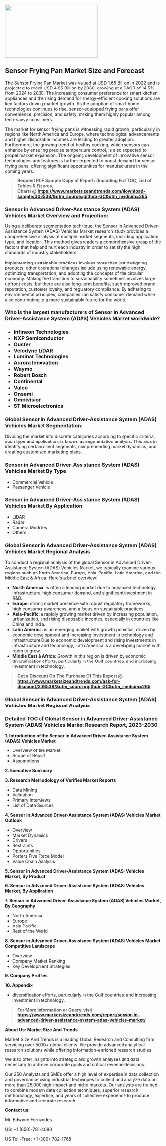 <p><img class="alignnone size-medium wp-image-20088" src="https://ffe5etoiles.com/wp-content/uploads/2024/12/MST1-300x171.png" alt="" width="300" height="171" /></p><h2>Sensor Frying Pan Market Size and Forecast</h2><p>The Sensor Frying Pan Market was valued at USD 1.65 Billion in 2022 and is projected to reach USD 4.85 Billion by 2030, growing at a CAGR of 14.5% from 2024 to 2030. The increasing consumer preference for smart kitchen appliances and the rising demand for energy-efficient cooking solutions are key factors driving market growth. As the adoption of smart home technologies continues to rise, sensor-equipped frying pans offer convenience, precision, and safety, making them highly popular among tech-savvy consumers.</p><p>The market for sensor frying pans is witnessing rapid growth, particularly in regions like North America and Europe, where technological advancements and higher disposable incomes are leading to greater adoption. Furthermore, the growing trend of healthy cooking, which sensors can enhance by ensuring precise temperature control, is also expected to propel market expansion. The ongoing development of innovative sensor technologies and features is further expected to boost demand for sensor frying pans, offering significant opportunities for manufacturers in the coming years.</p></p><blockquote id="" class=""><strong>Request PDF Sample Copy of Report: (Including Full TOC, List of Tables &amp; Figures, Chart)&nbsp;@&nbsp;<strong><a href="https://www.marketsizeandtrends.com/download-sample/306538/&utm_source=github-GC&utm_medium=265" target="_blank">https://www.marketsizeandtrends.com/download-sample/306538/&utm_source=github-GC&utm_medium=265</a></strong></strong></blockquote><h3 id="" class="">Sensor in Advanced Driver-Assistance System (ADAS) Vehicles Market&nbsp;Overview and Projection:</h3><p id="" class="">Using a deliberate segmentation technique, the Sensor in Advanced Driver-Assistance System (ADAS) Vehicles Market research study provides a comprehensive analysis of multiple market segments, including application, type, and location. This method gives readers a comprehensive grasp of the factors that help and hurt each industry in order to satisfy the high standards of industry stakeholders. <br /> <br />Implementing sustainable practices involves more than just designing products; other operational changes include using renewable energy, optimizing transportation, and adopting the concepts of the circular economy. Making the transition to sustainability sometimes involves large upfront costs, but there are also long-term benefits, such improved brand reputation, customer loyalty, and regulatory compliance. By adhering to environmental principles, companies can satisfy consumer demand while also contributing to a more sustainable future for the world.</p><h3 id="" class="">Who is the largest manufacturers of&nbsp;Sensor in Advanced Driver-Assistance System (ADAS) Vehicles Market worldwide?</h3><h3 class=""><p><ul><li>Infineon Technologies </li><li> NXP Semiconductor </li><li> Ouster </li><li> Velodyne LiDAR </li><li> Luminar Technologies </li><li> Aurora Innovation </li><li> Waymo </li><li> Robert Bosch </li><li> Continental </li><li> Valeo </li><li> Onsemi </li><li> Omnivision </li><li> ST Microelectronics</li></ul></p></h3><h3 id="" class="">Global&nbsp;Sensor in Advanced Driver-Assistance System (ADAS) Vehicles Market Segmentation:</h3><p id="" class="">Dividing the market into discrete categories according to specific criteria, such type and application, is known as segmentation analysis. This aids in identifying certain client segments, comprehending market dynamics, and creating customized marketing plans.</p><h3 id="" class="">Sensor in Advanced Driver-Assistance System (ADAS) Vehicles Market&nbsp;By Type</h3><p><p><ul><li>Commercial Vehicle</li><li> Passenger Vehicle</p></li></ul></p></p><h3 id="" class="">Sensor in Advanced Driver-Assistance System (ADAS) Vehicles Market&nbsp;By Application</h3><p class=""><p><ul><li>LiDAR</li><li> Radar</li><li> Camera Modules</li><li> Others</li></ul></p></p><h3 id="" class="">Global Sensor in Advanced Driver-Assistance System (ADAS) Vehicles Market Regional Analysis</h3><p id="" class="">To conduct a regional analysis of the global Sensor in Advanced Driver-Assistance System (ADAS) Vehicles Market, we typically examine various regions such as North America, Europe, Asia-Pacific, Latin America, and the Middle East &amp; Africa. Here's a brief overview:</p><ul><li><strong>North America</strong>: is often a leading market due to advanced technology infrastructure, high consumer demand, and significant investment in R&amp;D.</li><li><strong>Europe</strong>: strong market presence with robust regulatory frameworks, high consumer awareness, and a focus on sustainable practices.</li><li><strong>Asia-Pacific</strong>: a rapidly growing market driven by increasing population, urbanization, and rising disposable incomes, especially in countries like China and India.</li><li><strong>Latin America</strong>: is an emerging market with growth potential, driven by economic development and increasing investment in technology and infrastructure.Due to economic development and rising investments in infrastructure and technology, Latin America is a developing market with room to grow.</li><li><strong>Middle East &amp; Africa</strong>: Growth in this region is driven by economic diversification efforts, particularly in the Gulf countries, and increasing investment in technology.</li></ul><blockquote id="" class=""><strong>Get a Discount On The Purchase Of This Report @ <strong><a href="https://www.marketsizeandtrends.com/ask-for-discount/306538/&utm_source=github-GC&utm_medium=265" target="_blank">https://www.marketsizeandtrends.com/ask-for-discount/306538/&utm_source=github-GC&utm_medium=265</a></strong></strong></blockquote><h3 id="" class="">Global Sensor in Advanced Driver-Assistance System (ADAS) Vehicles Market Regional Analysis</h3><h3 id="" class="">Detailed TOC of Global Sensor in Advanced Driver-Assistance System (ADAS) Vehicles Market Research Report, 2023-2030</h3><p id="" class=""><strong>1. Introduction of the Sensor in Advanced Driver-Assistance System (ADAS) Vehicles Market</strong></p><ul><li>Overview of the Market</li><li>Scope of Report</li><li>Assumptions</li></ul><p id="" class=""><strong>2. Executive Summary</strong></p><p id="" class=""><strong>3. Research Methodology of Verified Market Reports</strong></p><ul><li>Data Mining</li><li>Validation</li><li>Primary Interviews</li><li>List of Data Sources</li></ul><p id="" class=""><strong>4. Sensor in Advanced Driver-Assistance System (ADAS) Vehicles Market Outlook</strong></p><ul><li>Overview</li><li>Market Dynamics</li><li>Drivers</li><li>Restraints</li><li>Opportunities</li><li>Porters Five Force Model</li><li>Value Chain Analysis</li></ul><p id="" class=""><strong>5. Sensor in Advanced Driver-Assistance System (ADAS) Vehicles Market, By Product</strong></p><p id="" class=""><strong>6. Sensor in Advanced Driver-Assistance System (ADAS) Vehicles Market, By Application</strong></p><p id="" class=""><strong>7. Sensor in Advanced Driver-Assistance System (ADAS) Vehicles Market, By Geography</strong></p><ul><li>North America</li><li>Europe</li><li>Asia Pacific</li><li>Rest of the World</li></ul><p id="" class=""><strong>8. Sensor in Advanced Driver-Assistance System (ADAS) Vehicles Market Competitive Landscape</strong></p><ul><li>Overview</li><li>Company Market Ranking</li><li>Key Development Strategies</li></ul><p id="" class=""><strong>9. Company Profiles</strong></p><p id="" class=""><strong>10. Appendix</strong></p><ul><li>diversification efforts, particularly in the Gulf countries, and increasing investment in technology.</li></ul><blockquote id="" class=""><strong>For More Information or Query, visit <strong><strong><a href="https://www.marketsizeandtrends.com/report/sensor-in-advanced-driver-assistance-system-adas-vehicles-market/" target="_blank">https://www.marketsizeandtrends.com/report/sensor-in-advanced-driver-assistance-system-adas-vehicles-market/</a></strong></strong></strong></blockquote><p id="" class=""><strong>About Us: Market Size And Trends</strong></p><p id="" class="">Market Size And Trends is a leading Global Research and Consulting firm servicing over 5000+ global clients. We provide advanced analytical research solutions while offering information-enriched research studies.</p><p id="" class="">We also offer insights into strategic and growth analyses and data necessary to achieve corporate goals and critical revenue decisions.</p><p id="" class="">Our 250 Analysts and SMEs offer a high level of expertise in data collection and governance using industrial techniques to collect and analyze data on more than 25,000 high-impact and niche markets. Our analysts are trained to combine modern data collection techniques, superior research methodology, expertise, and years of collective experience to produce informative and accurate research.</p><p id="" class=""><strong>Contact us:</strong></p><p id="" class="">Mr. Edwyne Fernandes</p><p id="" class="">US: +1 (650)-781-4080</p><p id="" class="">US Toll-Free: +1 (800)-782-1768</p>
